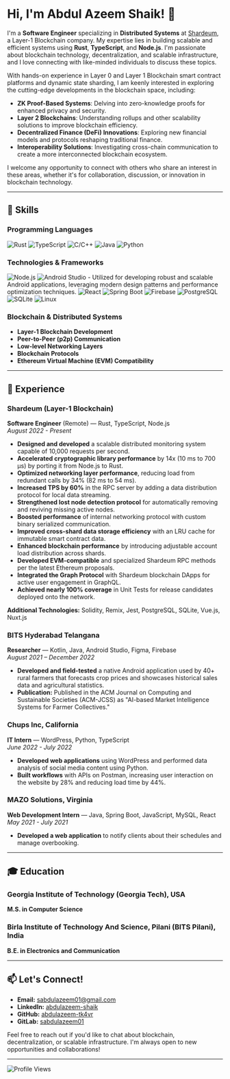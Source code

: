 # Hi, I'm Abdul Azeem Shaik! 👋

I'm a **Software Engineer** specializing in **Distributed Systems** at [Shardeum](https://shardeum.org/), a Layer-1 Blockchain company. My expertise lies in building scalable and efficient systems using **Rust**, **TypeScript**, and **Node.js**. I'm passionate about blockchain technology, decentralization, and scalable infrastructure, and I love connecting with like-minded individuals to discuss these topics.

With hands-on experience in Layer 0 and Layer 1 Blockchain smart contract platforms and dynamic state sharding, I am keenly interested in exploring the cutting-edge developments in the blockchain space, including:

- **ZK Proof-Based Systems**: Delving into zero-knowledge proofs for enhanced privacy and security.
- **Layer 2 Blockchains**: Understanding rollups and other scalability solutions to improve blockchain efficiency.
- **Decentralized Finance (DeFi) Innovations**: Exploring new financial models and protocols reshaping traditional finance.
- **Interoperability Solutions**: Investigating cross-chain communication to create a more interconnected blockchain ecosystem.

I welcome any opportunity to connect with others who share an interest in these areas, whether it's for collaboration, discussion, or innovation in blockchain technology.

---

## 🚀 Skills

### Programming Languages
![Rust](https://img.shields.io/badge/-Rust-000000?style=flat-square&logo=rust&logoColor=white)
![TypeScript](https://img.shields.io/badge/-TypeScript-3178C6?style=flat-square&logo=typescript&logoColor=white)
![C/C++](https://img.shields.io/badge/-C%2FC%2B%2B-00599C?style=flat-square&logo=c&logoColor=white)
![Java](https://img.shields.io/badge/-Java-007396?style=flat-square&logo=java&logoColor=white)
![Python](https://img.shields.io/badge/-Python-3776AB?style=flat-square&logo=python&logoColor=white)

### Technologies & Frameworks
![Node.js](https://img.shields.io/badge/-Node.js-339933?style=flat-square&logo=node.js&logoColor=white)
![Android Studio](https://img.shields.io/badge/-Android%20Studio-3DDC84?style=flat-square&logo=android-studio&logoColor=white) - Utilized for developing robust and scalable Android applications, leveraging modern design patterns and performance optimization techniques.
![React](https://img.shields.io/badge/-React-61DAFB?style=flat-square&logo=react&logoColor=black)
![Spring Boot](https://img.shields.io/badge/-Spring%20Boot-6DB33F?style=flat-square&logo=spring-boot&logoColor=white)
![Firebase](https://img.shields.io/badge/-Firebase-FFCA28?style=flat-square&logo=firebase&logoColor=black)
![PostgreSQL](https://img.shields.io/badge/-PostgreSQL-336791?style=flat-square&logo=postgresql&logoColor=white)
![SQLite](https://img.shields.io/badge/-SQLite-003B57?style=flat-square&logo=sqlite&logoColor=white)
![Linux](https://img.shields.io/badge/-Linux-FCC624?style=flat-square&logo=linux&logoColor=black)

### Blockchain & Distributed Systems
- **Layer-1 Blockchain Development**
- **Peer-to-Peer (p2p) Communication**
- **Low-level Networking Layers**
- **Blockchain Protocols**
- **Ethereum Virtual Machine (EVM) Compatibility**

---

## 💼 Experience

### Shardeum (Layer-1 Blockchain)
**Software Engineer** (Remote) — Rust, TypeScript, Node.js  
*August 2022 - Present*

- **Designed and developed** a scalable distributed monitoring system capable of 10,000 requests per second.
- **Accelerated cryptographic library performance** by 14x (10 ms to 700 µs) by porting it from Node.js to Rust.
- **Optimized networking layer performance**, reducing load from redundant calls by 34% (82 ms to 54 ms).
- **Increased TPS by 60%** in the RPC server by adding a data distribution protocol for local data streaming.
- **Strengthened lost node detection protocol** for automatically removing and reviving missing active nodes.
- **Boosted performance** of internal networking protocol with custom binary serialized communication.
- **Improved cross-shard data storage efficiency** with an LRU cache for immutable smart contract data.
- **Enhanced blockchain performance** by introducing adjustable account load distribution across shards.
- **Developed EVM-compatible** and specialized Shardeum RPC methods per the latest Ethereum proposals.
- **Integrated the Graph Protocol** with Shardeum blockchain DApps for active user engagement in GraphQL.
- **Achieved nearly 100% coverage** in Unit Tests for release candidates deployed onto the network.

**Additional Technologies:** Solidity, Remix, Jest, PostgreSQL, SQLite, Vue.js, Nuxt.js

### BITS Hyderabad Telangana
**Researcher** — Kotlin, Java, Android Studio, Figma, Firebase  
*August 2021 – December 2022*

- **Developed and field-tested** a native Android application used by 40+ rural farmers that forecasts crop prices and showcases historical sales data and agricultural statistics.
- **Publication:** Published in the ACM Journal on Computing and Sustainable Societies (ACM-JCSS) as "AI-based Market Intelligence Systems for Farmer Collectives."

### Chups Inc, California
**IT Intern** — WordPress, Python, TypeScript  
*June 2022 - July 2022*

- **Developed web applications** using WordPress and performed data analysis of social media content using Python.
- **Built workflows** with APIs on Postman, increasing user interaction on the website by 28% and reducing load time by 44%.

### MAZO Solutions, Virginia
**Web Development Intern** — Java, Spring Boot, JavaScript, MySQL, React  
*May 2021 - July 2021*

- **Developed a web application** to notify clients about their schedules and manage overbooking.

---

## 🎓 Education

### Georgia Institute of Technology (Georgia Tech), USA
**M.S. in Computer Science**  


### Birla Institute of Technology And Science, Pilani (BITS Pilani), India
**B.E. in Electronics and Communication**  


---

## 📫 Let's Connect!

- **Email:** [sabdulazeem01@gmail.com](mailto:sabdulazeem01@gmail.com)
- **LinkedIn:** [abdulazeem-shaik](https://www.linkedin.com/in/abdulazeem-shaik/)
- **GitHub:** [abdulazeem-tk4vr](https://github.com/abdulazeem-tk4vr)
- **GitLab:** [sabdulazeem01](https://gitlab.com/sabdulazeem01)

Feel free to reach out if you'd like to chat about blockchain, decentralization, or scalable infrastructure. I'm always open to new opportunities and collaborations!

---

![Profile Views](https://komarev.com/ghpvc/?username=abdulazeem-tk4vr&color=brightgreen)
